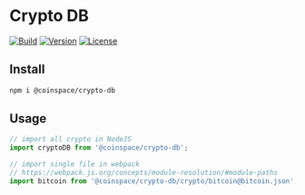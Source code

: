 # Crypto DB

[![Build](https://github.com/CoinSpace/crypto-db/actions/workflows/ci.yml/badge.svg)](https://github.com/CoinSpace/crypto-db/actions/workflows/ci.yml)
[![Version](https://img.shields.io/github/v/tag/CoinSpace/crypto-db?label=version)](https://github.com/CoinSpace/crypto-db/releases)
[![License](https://img.shields.io/github/license/CoinSpace/crypto-db?color=blue)](https://github.com/CoinSpace/crypto-db/blob/master/LICENSE)

## Install

```bash
npm i @coinspace/crypto-db
```

## Usage

```js
// import all crypto in NodeJS
import cryptoDB from '@coinspace/crypto-db';

// import single file in webpack
// https://webpack.js.org/concepts/module-resolution/#module-paths
import bitcoin from '@coinspace/crypto-db/crypto/bitcoin@bitcoin.json';
```
